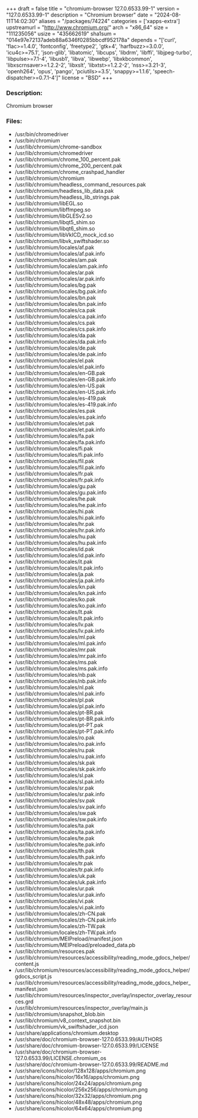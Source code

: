 +++
draft = false
title = "chromium-browser 127.0.6533.99-1"
version = "127.0.6533.99-1"
description = "Chromium browser"
date = "2024-08-11T14:02:30"
aliases = "/packages/74224"
categories = ['xapps-extra']
upstreamurl = "http://www.chromium.org/"
arch = "x86_64"
size = "111235056"
usize = "435662619"
sha1sum = "014e97e72137adeb88a6346f0285bbcdf952178a"
depends = "['curl', 'flac>=1.4.0', 'fontconfig', 'freetype2', 'gtk+4', 'harfbuzz>=3.0.0', 'icu4c>=75.1', 'json-glib', 'libatomic', 'libcups', 'libdrm', 'libffi', 'libjpeg-turbo', 'libpulse>=7.1-4', 'libusb1', 'libva', 'libwebp', 'libxkbcommon', 'libxscrnsaver>=1.2.2-2', 'libxslt', 'libxtst>=1.2.2-2', 'nss>=3.21-3', 'openh264', 'opus', 'pango', 'pciutils>=3.5', 'snappy>=1.1.6', 'speech-dispatcher>=0.7.1-4']"
license = "BSD"
+++
### Description: 
Chromium browser

### Files: 
* /usr/bin/chromedriver
* /usr/bin/chromium
* /usr/lib/chromium/chrome-sandbox
* /usr/lib/chromium/chromedriver
* /usr/lib/chromium/chrome_100_percent.pak
* /usr/lib/chromium/chrome_200_percent.pak
* /usr/lib/chromium/chrome_crashpad_handler
* /usr/lib/chromium/chromium
* /usr/lib/chromium/headless_command_resources.pak
* /usr/lib/chromium/headless_lib_data.pak
* /usr/lib/chromium/headless_lib_strings.pak
* /usr/lib/chromium/libEGL.so
* /usr/lib/chromium/libffmpeg.so
* /usr/lib/chromium/libGLESv2.so
* /usr/lib/chromium/libqt5_shim.so
* /usr/lib/chromium/libqt6_shim.so
* /usr/lib/chromium/libVkICD_mock_icd.so
* /usr/lib/chromium/libvk_swiftshader.so
* /usr/lib/chromium/locales/af.pak
* /usr/lib/chromium/locales/af.pak.info
* /usr/lib/chromium/locales/am.pak
* /usr/lib/chromium/locales/am.pak.info
* /usr/lib/chromium/locales/ar.pak
* /usr/lib/chromium/locales/ar.pak.info
* /usr/lib/chromium/locales/bg.pak
* /usr/lib/chromium/locales/bg.pak.info
* /usr/lib/chromium/locales/bn.pak
* /usr/lib/chromium/locales/bn.pak.info
* /usr/lib/chromium/locales/ca.pak
* /usr/lib/chromium/locales/ca.pak.info
* /usr/lib/chromium/locales/cs.pak
* /usr/lib/chromium/locales/cs.pak.info
* /usr/lib/chromium/locales/da.pak
* /usr/lib/chromium/locales/da.pak.info
* /usr/lib/chromium/locales/de.pak
* /usr/lib/chromium/locales/de.pak.info
* /usr/lib/chromium/locales/el.pak
* /usr/lib/chromium/locales/el.pak.info
* /usr/lib/chromium/locales/en-GB.pak
* /usr/lib/chromium/locales/en-GB.pak.info
* /usr/lib/chromium/locales/en-US.pak
* /usr/lib/chromium/locales/en-US.pak.info
* /usr/lib/chromium/locales/es-419.pak
* /usr/lib/chromium/locales/es-419.pak.info
* /usr/lib/chromium/locales/es.pak
* /usr/lib/chromium/locales/es.pak.info
* /usr/lib/chromium/locales/et.pak
* /usr/lib/chromium/locales/et.pak.info
* /usr/lib/chromium/locales/fa.pak
* /usr/lib/chromium/locales/fa.pak.info
* /usr/lib/chromium/locales/fi.pak
* /usr/lib/chromium/locales/fi.pak.info
* /usr/lib/chromium/locales/fil.pak
* /usr/lib/chromium/locales/fil.pak.info
* /usr/lib/chromium/locales/fr.pak
* /usr/lib/chromium/locales/fr.pak.info
* /usr/lib/chromium/locales/gu.pak
* /usr/lib/chromium/locales/gu.pak.info
* /usr/lib/chromium/locales/he.pak
* /usr/lib/chromium/locales/he.pak.info
* /usr/lib/chromium/locales/hi.pak
* /usr/lib/chromium/locales/hi.pak.info
* /usr/lib/chromium/locales/hr.pak
* /usr/lib/chromium/locales/hr.pak.info
* /usr/lib/chromium/locales/hu.pak
* /usr/lib/chromium/locales/hu.pak.info
* /usr/lib/chromium/locales/id.pak
* /usr/lib/chromium/locales/id.pak.info
* /usr/lib/chromium/locales/it.pak
* /usr/lib/chromium/locales/it.pak.info
* /usr/lib/chromium/locales/ja.pak
* /usr/lib/chromium/locales/ja.pak.info
* /usr/lib/chromium/locales/kn.pak
* /usr/lib/chromium/locales/kn.pak.info
* /usr/lib/chromium/locales/ko.pak
* /usr/lib/chromium/locales/ko.pak.info
* /usr/lib/chromium/locales/lt.pak
* /usr/lib/chromium/locales/lt.pak.info
* /usr/lib/chromium/locales/lv.pak
* /usr/lib/chromium/locales/lv.pak.info
* /usr/lib/chromium/locales/ml.pak
* /usr/lib/chromium/locales/ml.pak.info
* /usr/lib/chromium/locales/mr.pak
* /usr/lib/chromium/locales/mr.pak.info
* /usr/lib/chromium/locales/ms.pak
* /usr/lib/chromium/locales/ms.pak.info
* /usr/lib/chromium/locales/nb.pak
* /usr/lib/chromium/locales/nb.pak.info
* /usr/lib/chromium/locales/nl.pak
* /usr/lib/chromium/locales/nl.pak.info
* /usr/lib/chromium/locales/pl.pak
* /usr/lib/chromium/locales/pl.pak.info
* /usr/lib/chromium/locales/pt-BR.pak
* /usr/lib/chromium/locales/pt-BR.pak.info
* /usr/lib/chromium/locales/pt-PT.pak
* /usr/lib/chromium/locales/pt-PT.pak.info
* /usr/lib/chromium/locales/ro.pak
* /usr/lib/chromium/locales/ro.pak.info
* /usr/lib/chromium/locales/ru.pak
* /usr/lib/chromium/locales/ru.pak.info
* /usr/lib/chromium/locales/sk.pak
* /usr/lib/chromium/locales/sk.pak.info
* /usr/lib/chromium/locales/sl.pak
* /usr/lib/chromium/locales/sl.pak.info
* /usr/lib/chromium/locales/sr.pak
* /usr/lib/chromium/locales/sr.pak.info
* /usr/lib/chromium/locales/sv.pak
* /usr/lib/chromium/locales/sv.pak.info
* /usr/lib/chromium/locales/sw.pak
* /usr/lib/chromium/locales/sw.pak.info
* /usr/lib/chromium/locales/ta.pak
* /usr/lib/chromium/locales/ta.pak.info
* /usr/lib/chromium/locales/te.pak
* /usr/lib/chromium/locales/te.pak.info
* /usr/lib/chromium/locales/th.pak
* /usr/lib/chromium/locales/th.pak.info
* /usr/lib/chromium/locales/tr.pak
* /usr/lib/chromium/locales/tr.pak.info
* /usr/lib/chromium/locales/uk.pak
* /usr/lib/chromium/locales/uk.pak.info
* /usr/lib/chromium/locales/ur.pak
* /usr/lib/chromium/locales/ur.pak.info
* /usr/lib/chromium/locales/vi.pak
* /usr/lib/chromium/locales/vi.pak.info
* /usr/lib/chromium/locales/zh-CN.pak
* /usr/lib/chromium/locales/zh-CN.pak.info
* /usr/lib/chromium/locales/zh-TW.pak
* /usr/lib/chromium/locales/zh-TW.pak.info
* /usr/lib/chromium/MEIPreload/manifest.json
* /usr/lib/chromium/MEIPreload/preloaded_data.pb
* /usr/lib/chromium/resources.pak
* /usr/lib/chromium/resources/accessibility/reading_mode_gdocs_helper/content.js
* /usr/lib/chromium/resources/accessibility/reading_mode_gdocs_helper/gdocs_script.js
* /usr/lib/chromium/resources/accessibility/reading_mode_gdocs_helper_manifest.json
* /usr/lib/chromium/resources/inspector_overlay/inspector_overlay_resources.grd
* /usr/lib/chromium/resources/inspector_overlay/main.js
* /usr/lib/chromium/snapshot_blob.bin
* /usr/lib/chromium/v8_context_snapshot.bin
* /usr/lib/chromium/vk_swiftshader_icd.json
* /usr/share/applications/chromium.desktop
* /usr/share/doc/chromium-browser-127.0.6533.99/AUTHORS
* /usr/share/doc/chromium-browser-127.0.6533.99/LICENSE
* /usr/share/doc/chromium-browser-127.0.6533.99/LICENSE.chromium_os
* /usr/share/doc/chromium-browser-127.0.6533.99/README.md
* /usr/share/icons/hicolor/128x128/apps/chromium.png
* /usr/share/icons/hicolor/16x16/apps/chromium.png
* /usr/share/icons/hicolor/24x24/apps/chromium.png
* /usr/share/icons/hicolor/256x256/apps/chromium.png
* /usr/share/icons/hicolor/32x32/apps/chromium.png
* /usr/share/icons/hicolor/48x48/apps/chromium.png
* /usr/share/icons/hicolor/64x64/apps/chromium.png

